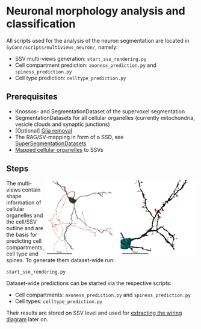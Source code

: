 # Neuronal morphology analysis and classification
All scripts used for the analysis of the neuron segmentation are located in `SyConn/scripts/multiviews_neuron/`, namely:
* SSV multi-views generation: `start_sso_rendering.py`
* Cell compartment prediction: `axoness_prediction.py` and `spiness_prediction.py`
* Cell type prediction: `celltype_prediction.py`

## Prerequisites
* Knossos- and SegmentationDataset of the supervoxel segmentation
* SegmentationDatasets for all cellular organelles (currently mitochondria, vesicle clouds and synaptic junctions)
* \[Optional\] [Glia removal](glia_removal.md)
* The RAG/SV-mapping in form of a SSD, see [SuperSegmentationDatasets](super_segmentation_datasets.md)
* [Mapped cellular organelles](object_mapping.md) to SSVs

## Steps
<img align="right" width="200" height="200" src="./_static/spine_semseg_3D_7141_6013_4838_28479489_spiness_k5_2views.png">

<img align="right" width="200" height="200" src="./_static/axoness_3D_2855_4896_4617_28985344.002.png">
The multi-views contain shape information of cellular organelles and the cell/SSV outline
and are the basis for predicting cell compartments, cell type and spines. To generate them dataset-wide run:

    start_sso_rendering.py

Dataset-wide predictions can be started via the respective scripts:
* Cell compartments: `axoness_prediction.py` and `spiness_prediction.py`
* Cell types: `celltype_prediction.py`

Their results are stored on SSV level and used for [extracting the wiring diagram](contact_site_classification.md) later on.
